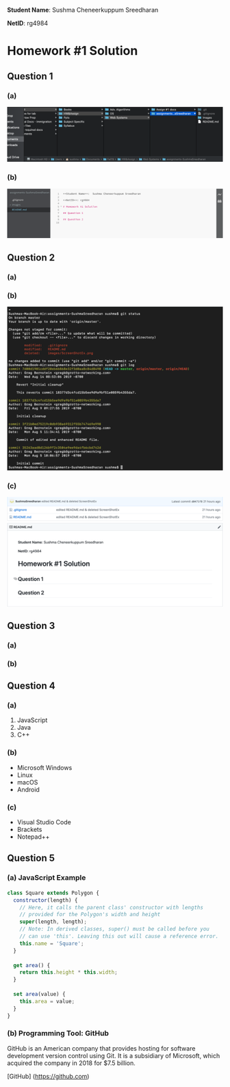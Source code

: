 **Student Name**:  Sushma Cheneerkuppum Sreedharan

**NetID**: rg4984

# Homework #1 Solution

## Question 1 

### (a)

![Path Screenshot](images/path1a.png)

### (b)

![Brackets Screenshot](images/brackets1b.png)

## Question 2 

### (a)

### (b)

![Terminal Screenshot](images/terminal2b.png)

### (c)

![Git Screenshot](images/git2c.png)

## Question 3

### (a)

### (b)

## Question 4

### (a)

1. JavaScript
2. Java
3. C++

### (b)

* Microsoft Windows
* Linux
* macOS
* Android

### (c)

* Visual Studio Code
* Brackets
* Notepad++

## Question 5

### (a) JavaScript Example

```javascript
class Square extends Polygon {
  constructor(length) {
    // Here, it calls the parent class' constructor with lengths
    // provided for the Polygon's width and height
    super(length, length);
    // Note: In derived classes, super() must be called before you
    // can use 'this'. Leaving this out will cause a reference error.
    this.name = 'Square';
  }

  get area() {
    return this.height * this.width;
  }

  set area(value) {
    this.area = value;
  } 
}
```
### (b) Programming Tool: GitHub

GitHub is an American company that provides hosting for software development version control using Git. It is a subsidiary of Microsoft, which acquired the company in 2018 for $7.5 billion.

[GitHub] (https://github.com)
